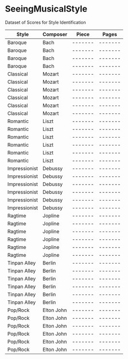 # SeeingMusicalStyle
Dataset of Scores for Style Identification

| Style | Composer | Piece | Pages |
| -------- | ------- | ------- | ------- |
| Baroque | Bach | ------- | ------- |
| Baroque | Bach | ------- | ------- |
| Baroque | Bach | ------- | ------- |
| Baroque | Bach | ------- | ------- |
| Classical | Mozart | ------- | ------- |
| Classical | Mozart | ------- | ------- |
| Classical | Mozart | ------- | ------- |
| Classical | Mozart | ------- | ------- |
| Classical | Mozart | ------- | ------- |
| Classical | Mozart | ------- | ------- |
| Romantic | Liszt | ------- | ------- |
| Romantic | Liszt | ------- | ------- |
| Romantic | Liszt | ------- | ------- |
| Romantic | Liszt | ------- | ------- |
| Romantic | Liszt | ------- | ------- |
| Romantic | Liszt | ------- | ------- |
| Impressionist | Debussy | ------- | ------- |
| Impressionist | Debussy | ------- | ------- |
| Impressionist | Debussy | ------- | ------- |
| Impressionist | Debussy | ------- | ------- |
| Impressionist | Debussy | ------- | ------- |
| Impressionist | Debussy | ------- | ------- |
| Ragtime | Jopline | ------- | ------- |
| Ragtime | Jopline | ------- | ------- |
| Ragtime | Jopline | ------- | ------- |
| Ragtime | Jopline | ------- | ------- |
| Ragtime | Jopline | ------- | ------- |
| Ragtime | Jopline | ------- | ------- |
| Tinpan Alley | Berlin | ------- | ------- |
| Tinpan Alley | Berlin | ------- | ------- |
| Tinpan Alley | Berlin | ------- | ------- |
| Tinpan Alley | Berlin | ------- | ------- |
| Tinpan Alley | Berlin | ------- | ------- |
| Tinpan Alley | Berlin | ------- | ------- |
| Pop/Rock | Elton John | ------- | ------- |
| Pop/Rock | Elton John | ------- | ------- |
| Pop/Rock | Elton John | ------- | ------- |
| Pop/Rock | Elton John | ------- | ------- |
| Pop/Rock | Elton John | ------- | ------- |
| Pop/Rock | Elton John | ------- | ------- |